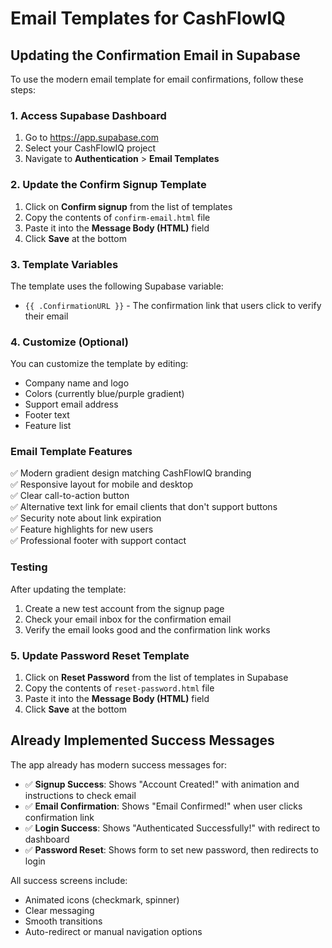 # Email Templates for CashFlowIQ

## Updating the Confirmation Email in Supabase

To use the modern email template for email confirmations, follow these steps:

### 1. Access Supabase Dashboard
1. Go to https://app.supabase.com
2. Select your CashFlowIQ project
3. Navigate to **Authentication** > **Email Templates**

### 2. Update the Confirm Signup Template
1. Click on **Confirm signup** from the list of templates
2. Copy the contents of `confirm-email.html` file
3. Paste it into the **Message Body (HTML)** field
4. Click **Save** at the bottom

### 3. Template Variables
The template uses the following Supabase variable:
- `{{ .ConfirmationURL }}` - The confirmation link that users click to verify their email

### 4. Customize (Optional)
You can customize the template by editing:
- Company name and logo
- Colors (currently blue/purple gradient)
- Support email address
- Footer text
- Feature list

### Email Template Features
✅ Modern gradient design matching CashFlowIQ branding  
✅ Responsive layout for mobile and desktop  
✅ Clear call-to-action button  
✅ Alternative text link for email clients that don't support buttons  
✅ Security note about link expiration  
✅ Feature highlights for new users  
✅ Professional footer with support contact

### Testing
After updating the template:
1. Create a new test account from the signup page
2. Check your email inbox for the confirmation email
3. Verify the email looks good and the confirmation link works

### 5. Update Password Reset Template
1. Click on **Reset Password** from the list of templates in Supabase
2. Copy the contents of `reset-password.html` file
3. Paste it into the **Message Body (HTML)** field
4. Click **Save** at the bottom

## Already Implemented Success Messages

The app already has modern success messages for:
- ✅ **Signup Success**: Shows "Account Created!" with animation and instructions to check email
- ✅ **Email Confirmation**: Shows "Email Confirmed!" when user clicks confirmation link
- ✅ **Login Success**: Shows "Authenticated Successfully!" with redirect to dashboard
- ✅ **Password Reset**: Shows form to set new password, then redirects to login

All success screens include:
- Animated icons (checkmark, spinner)
- Clear messaging
- Smooth transitions
- Auto-redirect or manual navigation options
